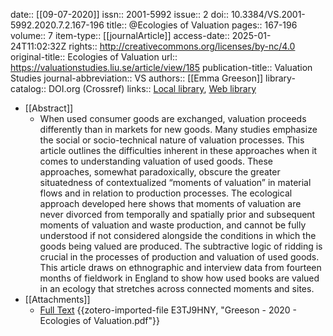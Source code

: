 date:: [[09-07-2020]]
issn:: 2001-5992
issue:: 2
doi:: 10.3384/VS.2001-5992.2020.7.2.167-196
title:: @Ecologies of Valuation
pages:: 167-196
volume:: 7
item-type:: [[journalArticle]]
access-date:: 2025-01-24T11:02:32Z
rights:: http://creativecommons.org/licenses/by-nc/4.0
original-title:: Ecologies of Valuation
url:: https://valuationstudies.liu.se/article/view/185
publication-title:: Valuation Studies
journal-abbreviation:: VS
authors:: [[Emma Greeson]]
library-catalog:: DOI.org (Crossref)
links:: [Local library](zotero://select/library/items/RW52L4MP), [Web library](https://www.zotero.org/users/15862703/items/RW52L4MP)

- [[Abstract]]
	- When used consumer goods are exchanged, valuation proceeds differently than in markets for new goods. Many studies emphasize the social or socio-technical nature of valuation processes. This article outlines the difficulties inherent in these approaches when it comes to understanding valuation of used goods. These approaches, somewhat paradoxically, obscure the greater situatedness of contextualized “moments of valuation” in material flows and in relation to production processes. The ecological approach developed here shows that moments of valuation are never divorced from temporally and spatially prior and subsequent moments of valuation and waste production, and cannot be fully understood if not considered alongside the conditions in which the goods being valued are produced. The subtractive logic of ridding is crucial in the processes of production and valuation of used goods. This article draws on ethnographic and interview data from fourteen months of fieldwork in England to show how used books are valued in an ecology that stretches across connected moments and sites.
- [[Attachments]]
	- [Full Text](https://valuationstudies.liu.se/article/download/185/2438) {{zotero-imported-file E3TJ9HNY, "Greeson - 2020 - Ecologies of Valuation.pdf"}}